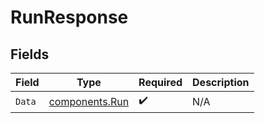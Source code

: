 # RunResponse


## Fields

| Field                                            | Type                                             | Required                                         | Description                                      |
| ------------------------------------------------ | ------------------------------------------------ | ------------------------------------------------ | ------------------------------------------------ |
| `Data`                                           | [components.Run](../../models/components/run.md) | :heavy_check_mark:                               | N/A                                              |